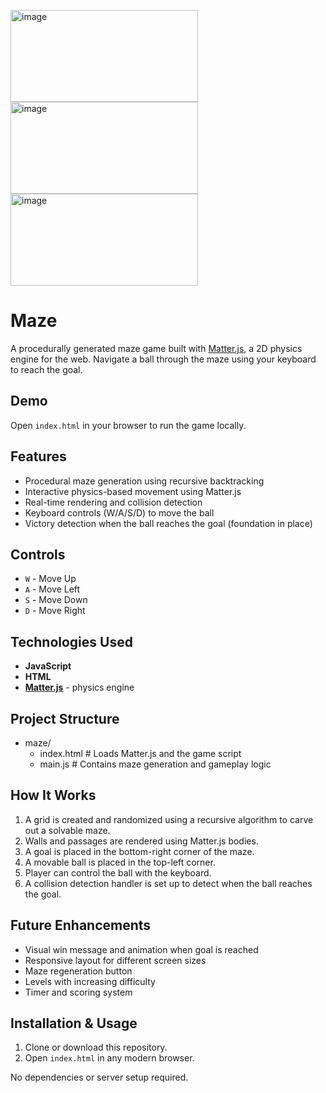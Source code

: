 <img width="300" height="147" alt="image" src="https://github.com/user-attachments/assets/86bf5d66-afa2-4501-a4ce-c05c2137cbbf" /> <img width="300" height="147" alt="image" src="https://github.com/user-attachments/assets/341e89b3-099d-4f88-bda5-63838836455a" /> <img width="300" height="147" alt="image" src="https://github.com/user-attachments/assets/e1515e76-37c8-4b55-a9b9-3f33e75dff9e" />



# Maze

A procedurally generated maze game built with [Matter.js](https://brm.io/matter-js/), a 2D physics engine for the web. Navigate a ball through the maze using your keyboard to reach the goal.

## Demo

Open `index.html` in your browser to run the game locally.

## Features

- Procedural maze generation using recursive backtracking
- Interactive physics-based movement using Matter.js
- Real-time rendering and collision detection
- Keyboard controls (W/A/S/D) to move the ball
- Victory detection when the ball reaches the goal (foundation in place)

## Controls

- `W` - Move Up
- `A` - Move Left
- `S` - Move Down
- `D` - Move Right

## Technologies Used

- **JavaScript**
- **HTML**
- **[Matter.js](https://brm.io/matter-js/)** - physics engine

## Project Structure

- maze/
  - index.html # Loads Matter.js and the game script
  - main.js # Contains maze generation and gameplay logic

## How It Works

1. A grid is created and randomized using a recursive algorithm to carve out a solvable maze.
2. Walls and passages are rendered using Matter.js bodies.
3. A goal is placed in the bottom-right corner of the maze.
4. A movable ball is placed in the top-left corner.
5. Player can control the ball with the keyboard.
6. A collision detection handler is set up to detect when the ball reaches the goal.

## Future Enhancements

- Visual win message and animation when goal is reached
- Responsive layout for different screen sizes
- Maze regeneration button
- Levels with increasing difficulty
- Timer and scoring system

## Installation & Usage

1. Clone or download this repository.
2. Open `index.html` in any modern browser.

No dependencies or server setup required.
